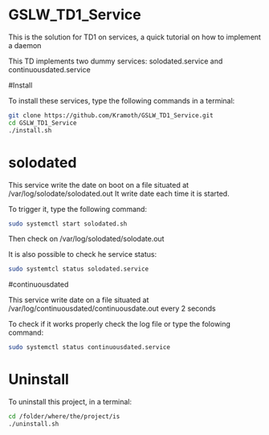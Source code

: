 # GSLW_TD1_Service
This is the solution for TD1 on services, a quick tutorial on how to implement a daemon

This TD implements two dummy services: solodated.service and continuousdated.service

#Install

To install these services, type the following commands in a terminal:

```sh
git clone https://github.com/Kramoth/GSLW_TD1_Service.git
cd GSLW_TD1_Service
./install.sh
```

# solodated

This service write the date on boot on a file situated at /var/log/solodate/solodated.out
It write date each time it is started.

To trigger it, type the following command:

```sh
sudo systemctl start solodated.sh
```

Then check on /var/log/solodated/solodate.out 

It is also possible to check he service status:

```sh
sudo systemtcl status solodated.service
```

#continuousdated

This service write date on a file situated at /var/log/continuousdated/continuousdate.out every 2 seconds

To check if it works properly check the log file or type the folowing command:

```sh
sudo systemctl status continuousdated.service
```
# Uninstall

To uninstall this project, in a terminal:

```sh
cd /folder/where/the/project/is
./uninstall.sh
```
